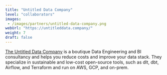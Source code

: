 ```yaml
---
title: "Untitled Data Company"
level: "collaborators"
images:
 - /images/partners/untitled-data-company.png
webUrl: "https://untitleddata.company/"
weight: 7
draft: false
---
```


[The Untitled Data Company]() is a boutique Data Engineering and BI consultancy and helps you reduce costs and improve your data stack. They specialize in sustainable and low-cost open-source tools, such as dlt, dbt, Airflow, and Terraform and run on AWS, GCP, and on-prem.